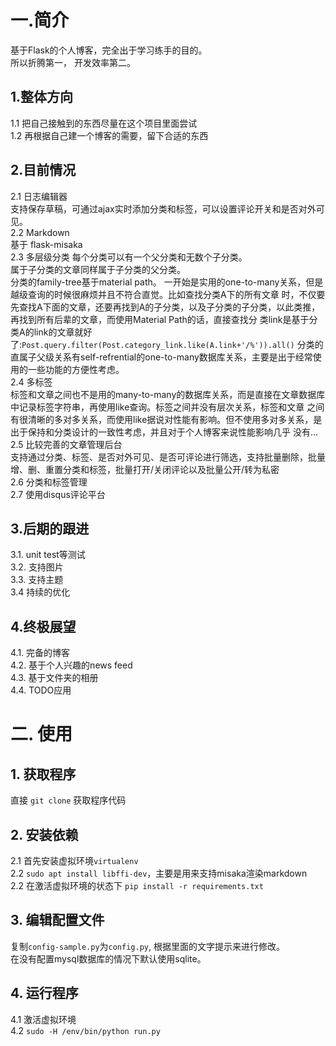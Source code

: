 # 一.简介
基于Flask的个人博客，完全出于学习练手的目的。  
所以折腾第一， 开发效率第二。  

## 1.整体方向
1.1 把自己接触到的东西尽量在这个项目里面尝试  
1.2 再根据自己建一个博客的需要，留下合适的东西  

## 2.目前情况
 2.1 日志编辑器  
 支持保存草稿，可通过ajax实时添加分类和标签，可以设置评论开关和是否对外可见。  
 2.2 Markdown  
 基于 flask-misaka  
 2.3 多层级分类
 每个分类可以有一个父分类和无数个子分类。  
 属于子分类的文章同样属于子分类的父分类。  
 分类的family-tree基于material path。  一开始是实用的one-to-many关系，但是越级查询的时候很麻烦并且不符合直觉。比如查找分类A下的所有文章
 时，不仅要先查找A下面的文章，还要再找到A的子分类，以及子分类的子分类，以此类推，再找到所有后辈的文章，而使用Material Path的话，直接查找分
 类link是基于分类A的link的文章就好了:`Post.query.filter(Post.category_link.like(A.link+'/%')).all()`
 分类的直属子父级关系有self-refrential的one-to-many数据库关系，主要是出于经常使用的一些功能的方便性考虑。  
 2.4 多标签  
 标签和文章之间也不是用的many-to-many的数据库关系，而是直接在文章数据库中记录标签字符串，再使用like查询。标签之间并没有层次关系，标签和文章
 之间有很清晰的多对多关系，而使用like据说对性能有影响。但不使用多对多关系，是出于保持和分类设计的一致性考虑，并且对于个人博客来说性能影响几乎
 没有...  
 2.5 比较完善的文章管理后台  
 支持通过分类、标签、是否对外可见、是否可评论进行筛选，支持批量删除，批量增、删、重置分类和标签，批量打开/关闭评论以及批量公开/转为私密  
 2.6 分类和标签管理  
 2.7 使用disqus评论平台  

## 3.后期的跟进
 3.1. unit test等测试  
 3.2. 支持图片  
 3.3. 支持主题  
 3.4  持续的优化  

## 4.终极展望
 4.1. 完备的博客  
 4.2. 基于个人兴趣的news feed  
 4.3. 基于文件夹的相册  
 4.4. TODO应用  


# 二. 使用

## 1. 获取程序
直接 `git clone` 获取程序代码  
## 2. 安装依赖
2.1 首先安装虚拟环境`virtualenv`  
2.2 `sudo apt install libffi-dev`，主要是用来支持misaka渲染markdown  
2.2 在激活虚拟环境的状态下 `pip install -r requirements.txt`  
## 3. 编辑配置文件
复制`config-sample.py`为`config.py`, 根据里面的文字提示来进行修改。  
在没有配置mysql数据库的情况下默认使用sqlite。  

## 4. 运行程序
4.1 激活虚拟环境  
4.2 `sudo -H /env/bin/python run.py`  
